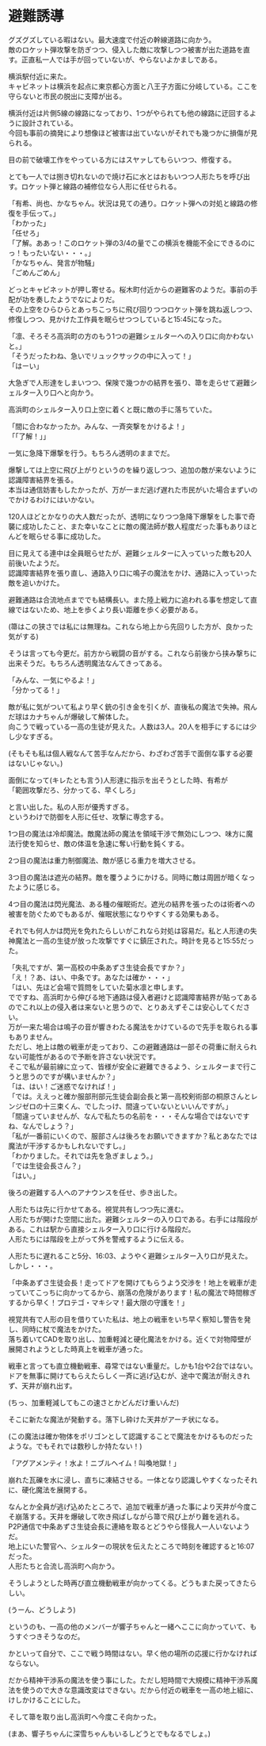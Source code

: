# 避難誘導

グズグズしている暇はない。最大速度で付近の幹線道路に向かう。  
敵のロケット弾攻撃を防ぎつつ、侵入した敵に攻撃しつつ被害が出た道路を直す。正直私一人では手が回っていないが、やらないよかましである。

横浜駅付近に来た。  
キャビネットは横浜を起点に東京都心方面と八王子方面に分岐している。ここを守らないと市民の脱出に支障が出る。

横浜付近は片側5線の線路になっており、1つがやられても他の線路に迂回するように設計されている。  
今回も事前の摘発により想像ほど被害は出ていないがそれでも幾つかに損傷が見られる。

目の前で破壊工作をやっている方にはスヤァしてもらいつつ、修復する。

とても一人では捌き切れないので焼け石に水とはおもいつつ人形たちを呼び出す。ロケット弾と線路の補修位なら人形に任せられる。

「有希、尚也、かなちゃん。状況は見ての通り。ロケット弾への対処と線路の修復を手伝って。」  
「わかった」  
「任せろ」  
「了解。ああっ！このロケット弾の3/4の量でこの横浜を機能不全にできるのにっ！もったいない・・・。」  
「かなちゃん、発言が物騒」  
「ごめんごめん」

どっとキャビネットが押し寄せる。桜木町付近からの避難客のようだ。事前の手配が功を奏したようでなによりだ。  
その上空をひらひらとあっちこっちに飛び回りつつロケット弾を跳ね返しつつ、修復しつつ、見かけた工作員を眠らせつつしていると15:45になった。

「凛、そろそろ高浜町の方のもう1つの避難シェルターへの入り口に向かわないと。」  
「そうだったわね、急いでリュックサックの中に入って！」  
「はーい」

大急ぎで人形達をしまいつつ、保険で幾つかの結界を張り、箒を走らせて避難シェルター入り口へと向かう。

高浜町のシェルター入り口上空に着くと既に敵の手に落ちていた。

「間に合わなかったか。みんな、一斉突撃をかけるよ！」  
「「了解！」」

一気に急降下爆撃を行う。もちろん透明のままでだ。

爆撃しては上空に飛び上がりというのを繰り返しつつ、追加の敵が来ないように認識障害結界を張る。  
本当は通信妨害もしたかったが、万が一まだ逃げ遅れた市民がいた場合まずいのでかけるわけにはいかない。

120人ほどとかなりの大人数だったが、透明になりつつ急降下爆撃をした事で奇襲に成功したこと、また幸いなことに敵の魔法師が数人程度だった事もありほとんどを眠らせる事に成功した。

目に見えてる連中は全員眠らせたが、避難シェルターに入っていった敵も20人前後いたようだ。  
認識障害結界を張り直し、通路入り口に鳴子の魔法をかけ、通路に入っていった敵を追いかけた。

避難通路は合流地点まででも結構長い。また陸上戦力に追われる事を想定して直線ではないため、地上を歩くより長い距離を歩く必要がある。

(箒はこの狭さでは私には無理ね。これなら地上から先回りした方が、良かった気がする)

そうは言っても今更だ。前方から戦闘の音がする。これなら前後から挟み撃ちに出来そうだ。もちろん透明魔法なんてきってある。

「みんな、一気にやるよ！」  
「分かってる！」

敵が私に気がついて私より早く銃の引き金を引くが、直後私の魔法で失神。飛んだ球はカナちゃんが爆破して解体した。  
向こうで戦っている一高の生徒が見えた。人数は3人。20人を相手にするには少し少なすぎる。

(そもそも私は個人戦なんて苦手なんだから、わざわざ苦手で面倒な事する必要はないじゃない。)

面倒になって(キレたとも言う)人形達に指示を出そうとした時、有希が  
「範囲攻撃だろ、分かってる、早くしろ」

と言い出した。私の人形が優秀すぎる。  
というわけで防御を人形に任せ、攻撃に専念する。

1つ目の魔法は冷却魔法。敵魔法師の魔法を領域干渉で無効にしつつ、味方に魔法行使を知らせ、敵の体温を急速に奪い行動を鈍くする。

2つ目の魔法は重力制御魔法、敵が感じる重力を増大させる。

3つ目の魔法は遮光の結界。敵を覆うようにかける。同時に敵は周囲が暗くなったように感じる。

4つ目の魔法は閃光魔法、ある種の催眠術だ。遮光の結界を張ったのは術者への被害を防ぐためでもあるが、催眠状態になりやすくする効果もある。

それでも何人かは閃光を免れたらしいがこれなら対処は容易だ。私と人形達の失神魔法と一高の生徒が放った攻撃ですぐに鎮圧された。時計を見ると15:55だった。

「失礼ですが、第一高校の中条あずさ生徒会長ですか？」  
「え！？あ、はい、中条です。あなたは確か・・・」  
「はい、先ほど会場で質問をしていた菊水凛と申します。  
でですね、高浜町から伸びる地下通路は侵入者避けと認識障害結界が貼ってあるのでこれ以上の侵入者は来ないと思うので、とりあえずそこは安心してください。  
万が一来た場合は鳴子の音が響きわたる魔法をかけているので先手を取られる事もありません。  
ただし、地上は敵の戦車が走っており、この避難通路は一部その荷重に耐えられない可能性があるので予断を許さない状況です。  
そこで私が最前線に立って、皆様が安全に避難できるよう、シェルターまで行こうと思うのですが構いませんか？」  
「は、はい！ご迷惑でなければ！」  
「では。ええっと確か服部刑部元生徒会副会長と第一高校剣術部の桐原さんとレンジゼロの十三束くん、でしたっけ、間違っていないといいんですが。」  
「間違っていませんが、なんで私たちの名前を・・・そんな場合ではないですね、なんでしょう？」  
「私が一番前にいくので、服部さんは後ろをお願いできますか？私とあなたでは魔法が干渉するかもしれないですし。」  
「わかりました。それでは先を急ぎましょう。」  
「では生徒会長さん？」  
「はい。」

後ろの避難する人へのアナウンスを任せ、歩き出した。

人形たちは先に行かせてある。視覚共有しつつ先に進む。  
人形たちが開けた空間に出た。避難シェルターの入り口である。右手には階段がある。これは駅から直接シェルター入り口に行ける階段だ。  
人形たちには階段を上がって外を警戒するように伝える。

人形たちに遅れること5分、16:03、ようやく避難シェルター入り口が見えた。しかし・・・。

「中条あずさ生徒会長！走ってドアを開けてもらうよう交渉を！地上を戦車が走っていてこっちに向かってるから、崩落の危険があります！私の魔法で時間稼ぎするから早く！プロテゴ・マキシマ！最大限の守護を！」

視覚共有で人形の目を借りていた私は、地上の戦車をいち早く察知し警告を発し、同時に杖で魔法をかけた。  
落ち着いてCADを取り出し、加重軽減と硬化魔法をかける。近くで対物障壁が展開されようとした時真上を戦車が通った。

戦車と言っても直立機動戦車、尋常ではない重量だ。しかも1台や2台ではない。  
ドアを無事に開けてもらえたらしく一斉に逃げ込むが、途中で魔法が耐えきれず、天井が崩れ出す。

(ちっ、加重軽減してもこの速さとかどんだけ重いんだ)

そこに新たな魔法が発動する。落下し砕けた天井がアーチ状になる。

(この魔法は確か物体をポリゴンとして認識することで魔法をかけるものだったような。でもそれでは数秒しか持たない！)

「アグアメンティ！水よ！ニブルヘイム！叫喚地獄！」

崩れた瓦礫を水に浸し、直ちに凍結させる。一体となり認識しやすくなったそれに、硬化魔法を展開する。

なんとか全員が逃げ込めたところで、追加で戦車が通った事により天井が今度こそ崩落する。天井を爆破して吹き飛ばしながら箒で飛び上がり難を逃れる。  
P2P通信で中条あずさ生徒会長に連絡を取るとどうやら怪我人一人いないようだ。  
地上にいた警官へ、シェルターの現状を伝えたところで時刻を確認すると16:07だった。  
人形たちと合流し高浜町へ向かう。

そうしようとした時再び直立機動戦車が向かってくる。どうもまた戻ってきたらしい。

(うーん、どうしよう)

というのも、一高の他のメンバーが響子ちゃんと一緒へここに向かっていて、もうすぐつきそうなのだ。

かといって自分で、ここで戦う時間はない。早く他の場所の応援に行かなければならない。

だから精神干渉系の魔法を使う事にした。ただし短時間で大規模に精神干渉系魔法を使うので大きな意識改変はできない。だから付近の戦車を一高の地上組に、けしかけることにした。

そして箒を取り出し高浜町へ今度こそ向かった。

(まあ、響子ちゃんに深雪ちゃんもいるしどうとでもなるでしょ。)
